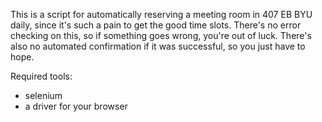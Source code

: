 This is a script for automatically reserving a meeting room in 407 EB BYU daily, since it's such a pain to get the good time slots. There's no error checking on this, so if something goes wrong, you're out of luck. There's also no automated confirmation if it was successful, so you just have to hope.  

Required tools:
- selenium
- a driver for your browser
